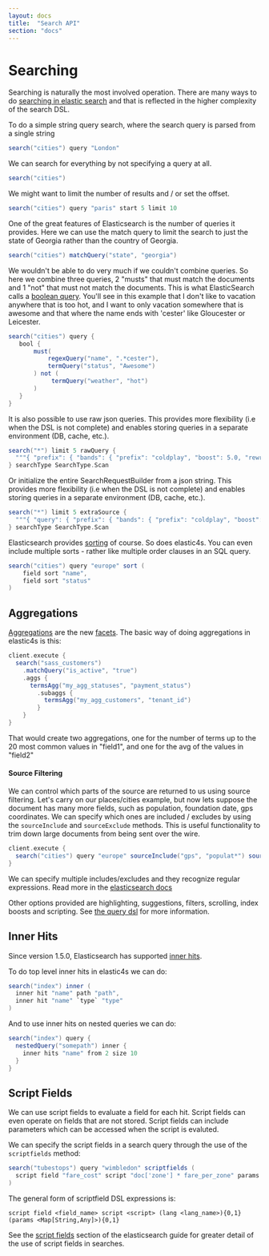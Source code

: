 ```yaml
---
layout: docs
title:  "Search API"
section: "docs"
---
```


# Searching

Searching is naturally the most involved operation. There are many ways to do [searching in elastic search](http://www.elasticsearch.org/guide/reference/api/search/) and that is reflected
in the higher complexity of the search DSL.

To do a simple string query search, where the search query is parsed from a single string
```scala
search("cities") query "London"
```

We can search for everything by not specifying a query at all.
```scala
search("cities")
```

We might want to limit the number of results and / or set the offset.
```scala
search("cities") query "paris" start 5 limit 10
```

One of the great features of Elasticsearch is the number of queries it provides. Here we can use the match query to limit the search to just the state of Georgia rather than the country of Georgia.
```scala
search("cities") matchQuery("state", "georgia")
```

We wouldn't be able to do very much if we couldn't combine queries. So here we combine three queries, 2 "musts" that must match the documents and 1 "not" that must not match the documents. This is what ElasticSearch calls a [boolean query](https://www.elastic.co/guide/en/elasticsearch/reference/current/query-dsl-bool-query.html). You'll see in this example that I don't like to vacation anywhere that is too hot, and I want to only vacation somewhere that is awesome and that where the name ends with 'cester' like Gloucester or Leicester.
```scala
search("cities") query {
   bool {
       must(
           regexQuery("name", ".*cester"),
           termQuery("status", "Awesome")
       ) not (
            termQuery("weather", "hot")
       )
   }
}
```

It is also possible to use raw json queries. This provides more flexibility (i.e when the DSL is not complete) and enables storing queries in a separate environment (DB, cache, etc.).
```scala
search("*") limit 5 rawQuery {
  """{ "prefix": { "bands": { "prefix": "coldplay", "boost": 5.0, "rewrite": "yes" } } }"""
} searchType SearchType.Scan
```

Or initialize the entire SearchRequestBuilder from a json string. This provides more flexibility (i.e when the DSL is not complete) and enables storing queries in a separate environment (DB, cache, etc.).
```scala
search("*") limit 5 extraSource {
  """{ "query": { "prefix": { "bands": { "prefix": "coldplay", "boost": 5.0, "rewrite": "yes" } } } }"""
} searchType SearchType.Scan
```

Elasticsearch provides [sorting](http://www.elasticsearch.org/guide/reference/api/search/facets/) of course. So does elastic4s. You can even include multiple sorts - rather like multiple order clauses in an SQL query.

```scala
search("cities") query "europe" sort (
    field sort "name",
    field sort "status"
)
```

## Aggregations

[Aggregations](http://www.elastic.co/guide/en/elasticsearch/reference/current/search-aggregations.html) are the new [facets](http://www.elastic.co/guide/en/elasticsearch/reference/current/search-facets.html). The basic way of doing aggregations in elastic4s is this:

```scala
client.execute {
  search("sass_customers")
    .matchQuery("is_active", "true")
    .aggs {
      termsAgg("my_agg_statuses", "payment_status")
        .subaggs {
          termsAgg("my_agg_customers", "tenant_id")
        }
    }
}
```

That would create two aggregations, one for the number of terms up to the 20 most common values in "field1", and one for the avg of the values in "field2"

#### Source Filtering

We can control which parts of the source are returned to us using source filtering. Let's carry on our places/cities
example, but now lets suppose the document has many more fields, such as population, foundation date,
gps coordinates. We can specify which ones are included / excludes by using the `sourceInclude` and `sourceExclude`
methods. This is useful functionality to trim down large documents from being sent over the wire.

```scala
client.execute {
  search("cities") query "europe" sourceInclude("gps", "populat*") sourceExclude("denonymn", "capit*")
}
```

We can specify multiple includes/excludes and they recognize regular expressions. Read more in the [elasticsearch
docs](http://www.elasticsearch.org/guide/en/elasticsearch/reference/current/search-request-source-filtering.html)

Other options provided are highlighting, suggestions, filters, scrolling, index boosts and scripting. See [the query dsl](http://www.elasticsearch.org/guide/reference/api/search/) for more information.

## Inner Hits

Since version 1.5.0, Elasticsearch has supported [inner hits](http://www.elastic.co/guide/en/elasticsearch/reference/1.5/search-request-inner-hits.html).

To do top level inner hits in elastic4s we can do:

```scala
search("index") inner (
  inner hit "name" path "path",
  inner hit "name" `type` "type"
)
```

And to use inner hits on nested queries we can do:

```scala
search("index") query {
  nestedQuery("somepath") inner {
    inner hits "name" from 2 size 10
  }
}
```

## Script Fields

We can use script fields to evaluate a field for each hit. Script fields can even operate on fields that are not stored. Script fields can include parameters which can be accessed when the script is evaluted.

We can specify the script fields in a search query through the use of the `scriptfields` method:

```scala
search("tubestops") query "wimbledon" scriptfields (
  script field "fare_cost" script "doc['zone'] * fare_per_zone" params Map("fare_per_zone" -> 3.00)
)
```

The general form of scriptfield DSL expressions is:

```
script field <field_name> script <script> (lang <lang_name>){0,1} (params <Map[String,Any]>){0,1}
```

See the [script fields](http://www.elasticsearch.org/guide/en/elasticsearch/reference/current/search-request-script-fields.html) section of the elasticsearch guide for greater detail of the use of script fields in searches.
